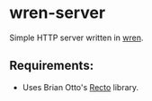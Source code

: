 # wren-server

Simple HTTP server written in [wren](https://github.com/munificent/wren).

## Requirements:

- Uses Brian Otto's [Recto](https://github.com/BrianOtto/Recto) library.
